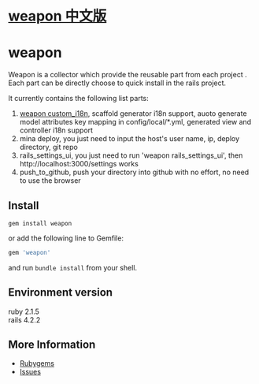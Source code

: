 # [weapon 中文版](README.zh-CN.md)

# weapon

Weapon is a collector which provide the reusable part from each project . Each part can be directly choose to quick install in the rails project.

It currently contains the following list parts:  
1. [weapon custom_i18n](custom_i18n.md), scaffold generator i18n support, auoto generate model attributes key mapping in config/local/*.yml, generated view and controller i18n support  
2. mina deploy, you just need to input the host's user name, ip, deploy directory, git repo  
3. rails_settings_ui, you just need to run 'weapon rails_settings_ui', then http://localhost:3000/settings works  
4. push_to_github, push your directory into github with no effort, no need to use the browser  

Install
--------

```shell
gem install weapon
```
or add the following line to Gemfile:

```ruby
gem 'weapon'
```
and run `bundle install` from your shell.

Environment version
-----------------------

ruby 2.1.5  
rails 4.2.2  

More Information
----------------

* [Rubygems](https://rubygems.org/gems/weapon)
* [Issues](https://github.com/seaify/weapon/issues)